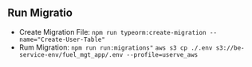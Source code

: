 
## Run Migratio
- Create Migration File: `npm run typeorm:create-migration --name="Create-User-Table"`
- Rum  Migration: `npm run run:migrations"`
`aws s3 cp ./.env s3://be-service-env/fuel_mgt_app/.env --profile=userve_aws`